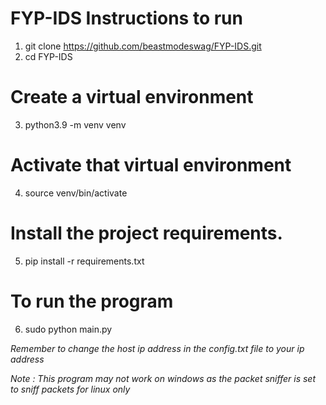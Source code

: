 # FYP-IDS Instructions to run
1) git clone https://github.com/beastmodeswag/FYP-IDS.git
2) cd FYP-IDS

# Create a virtual environment
3) python3.9 -m venv venv

# Activate that virtual environment
4) source venv/bin/activate

# Install the project requirements.
5) pip install -r requirements.txt

# To run the program
6) sudo python main.py

*Remember to change the host ip address in the config.txt file to your ip address*

*Note : This program may not work on windows as the packet sniffer is set to sniff packets for linux only*
